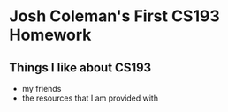 # Josh Coleman's First CS193 Homework

## Things I like about CS193
- my friends
- the resources that I am provided with
